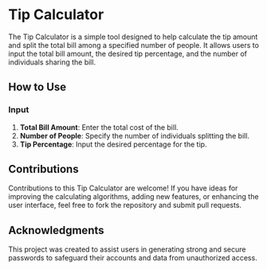 # Tip Calculator

The Tip Calculator is a simple tool designed to help calculate the tip amount and split the total bill among a specified number of people. It allows users to input the total bill amount, the desired tip percentage, and the number of individuals sharing the bill.

## How to Use

### Input

1. **Total Bill Amount**: Enter the total cost of the bill.
2. **Number of People**: Specify the number of individuals splitting the bill.
3. **Tip Percentage**: Input the desired percentage for the tip.

## Contributions

Contributions to this Tip Calculator are welcome! If you have ideas for improving the calculating algorithms, adding new features, or enhancing the user interface, feel free to fork the repository and submit pull requests.

## Acknowledgments

This project was created to assist users in generating strong and secure passwords to safeguard their accounts and data from unauthorized access.
